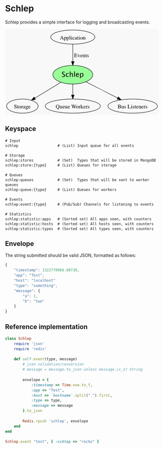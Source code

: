 # Schlep

Schlep provides a simple interface for logging and broadcasting events.

![Schlep](https://github.com/Movitas/schlep/raw/master/Readme.png)

## Keyspace

```
# Input
schlep                  # (List) Input queue for all events

# Storage
schlep:stores           # (Set)  Types that will be stored in MongoDB
schlep:store:{type}     # (List) Queues for storage

# Queues
schlep:queues           # (Set)  Types that will be sent to worker queues
schlep:queue:{type}     # (List) Queues for workers

# Events
schlep:event:{type}     # (Pub/Sub) Channels for listening to events

# Statistics
schlep:statistic:apps   # (Sorted set) All apps seen, with counters
schlep:statistic:hosts  # (Sorted set) All hosts seen, with counters
schlep:statistic:types  # (Sorted set) All types seen, with counters
```

## Envelope

The string submitted should be valid JSON, formatted as follows:

```js
{
    "timestamp": 1322770966.80738,
    "app": "Test",
    "host": "localhost"
    "type": "something",
    "message": {
        "a": 1,
        "b": "two"
    }
}
```

## Reference implementation

```rb
class Schlep
    require 'json'
    require 'redis'

    def self.event(type, message)
        # json validation/conversion
        # message = message.to_json unless message.is_a? String

        envelope = {
            :timestamp => Time.now.to_f,
            :app => "Test",
            :host => `hostname`.split(".").first,
            :type => type, 
            :message => message
        }.to_json

        Redis.rpush 'schlep', envelope
    end
end

Schlep.event "test", { :schlep => "rocks" }
```


